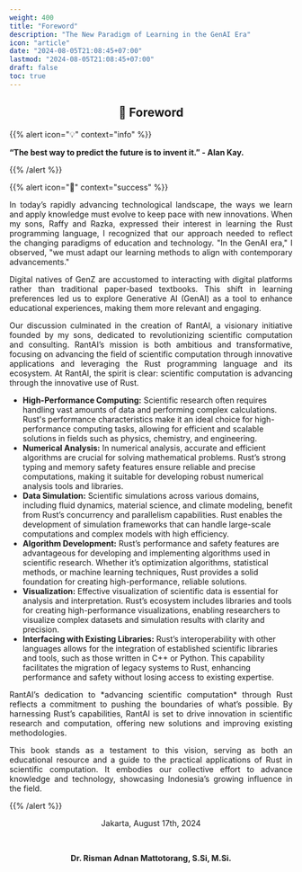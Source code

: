 ```yaml
---
weight: 400
title: "Foreword"
description: "The New Paradigm of Learning in the GenAI Era"
icon: "article"
date: "2024-08-05T21:08:45+07:00"
lastmod: "2024-08-05T21:08:45+07:00"
draft: false
toc: true
---
```


<center>

## 📖 Foreword

</center>

{{% alert icon="💡" context="info" %}}

<strong>

 “The best way to predict the future is to invent it.” - Alan Kay.

</strong>

{{% /alert %}}

{{% alert icon="📖" context="success" %}}

<p style="text-align: justify;">
In today’s rapidly advancing technological landscape, the ways we learn and apply knowledge must evolve to keep pace with new innovations. When my sons, Raffy and Razka, expressed their interest in learning the Rust programming language, I recognized that our approach needed to reflect the changing paradigms of education and technology. "In the GenAI era," I observed, "we must adapt our learning methods to align with contemporary advancements."
</p>

<p style="text-align: justify;">
Digital natives of GenZ are accustomed to interacting with digital platforms rather than traditional paper-based textbooks. This shift in learning preferences led us to explore Generative AI (GenAI) as a tool to enhance educational experiences, making them more relevant and engaging.
</p>

<p style="text-align: justify;">
Our discussion culminated in the creation of RantAI, a visionary initiative founded by my sons, dedicated to revolutionizing scientific computation and consulting. RantAI’s mission is both ambitious and transformative, focusing on advancing the field of scientific computation through innovative applications and leveraging the Rust programming language and its ecosystem. At RantAI, the spirit is clear: scientific computation is advancing through the innovative use of Rust.
</p>

- **High-Performance Computing:** Scientific research often requires handling vast amounts of data and performing complex calculations. Rust's performance characteristics make it an ideal choice for high-performance computing tasks, allowing for efficient and scalable solutions in fields such as physics, chemistry, and engineering.
- **Numerical Analysis:** In numerical analysis, accurate and efficient algorithms are crucial for solving mathematical problems. Rust’s strong typing and memory safety features ensure reliable and precise computations, making it suitable for developing robust numerical analysis tools and libraries.
- **Data Simulation:** Scientific simulations across various domains, including fluid dynamics, material science, and climate modeling, benefit from Rust’s concurrency and parallelism capabilities. Rust enables the development of simulation frameworks that can handle large-scale computations and complex models with high efficiency.
- **Algorithm Development:** Rust’s performance and safety features are advantageous for developing and implementing algorithms used in scientific research. Whether it’s optimization algorithms, statistical methods, or machine learning techniques, Rust provides a solid foundation for creating high-performance, reliable solutions.
- **Visualization:** Effective visualization of scientific data is essential for analysis and interpretation. Rust’s ecosystem includes libraries and tools for creating high-performance visualizations, enabling researchers to visualize complex datasets and simulation results with clarity and precision.
- **Interfacing with Existing Libraries:** Rust’s interoperability with other languages allows for the integration of established scientific libraries and tools, such as those written in C++ or Python. This capability facilitates the migration of legacy systems to Rust, enhancing performance and safety without losing access to existing expertise.

<p style="text-align: justify;">
RantAI’s dedication to *advancing scientific computation* through Rust reflects a commitment to pushing the boundaries of what’s possible. By harnessing Rust’s capabilities, RantAI is set to drive innovation in scientific research and computation, offering new solutions and improving existing methodologies.
</p>

<p style="text-align: justify;">
This book stands as a testament to this vision, serving as both an educational resource and a guide to the practical applications of Rust in scientific computation. It embodies our collective effort to advance knowledge and technology, showcasing Indonesia’s growing influence in the field.
</p>
{{% /alert %}}

<center>

Jakarta, August 17th, 2024

&nbsp;
&nbsp;

<strong>Dr. Risman Adnan Mattotorang, S.Si, M.Si.</strong>

</center>
